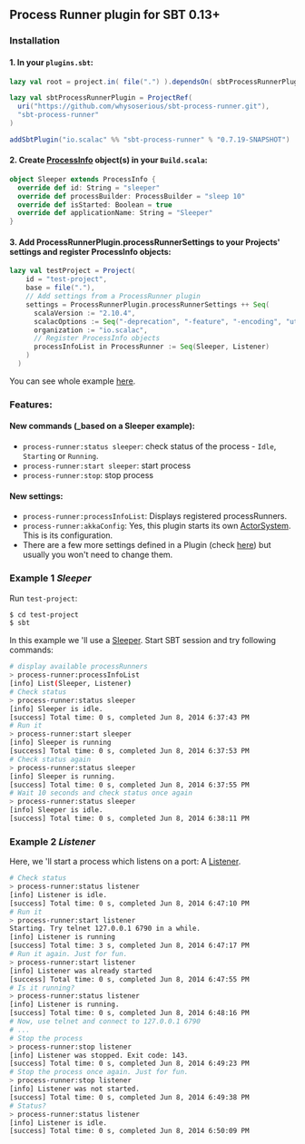 ## Process Runner plugin for SBT 0.13+

### Installation

#### 1. In your `plugins.sbt`:


```scala
lazy val root = project.in( file(".") ).dependsOn( sbtProcessRunnerPlugin )

lazy val sbtProcessRunnerPlugin = ProjectRef(
  uri("https://github.com/whysoserious/sbt-process-runner.git"),
  "sbt-process-runner"
)

addSbtPlugin("io.scalac" %% "sbt-process-runner" % "0.7.19-SNAPSHOT")
```


#### 2. Create [ProcessInfo](https://github.com/whysoserious/sbt-process-runner/blob/master/process-runner/src/main/scala/jz/io.scalac.processrunner/ProcessInfo.scala#L7-L31) object(s) in your `Build.scala`:

```scala
object Sleeper extends ProcessInfo {
  override def id: String = "sleeper"
  override def processBuilder: ProcessBuilder = "sleep 10"
  override def isStarted: Boolean = true
  override def applicationName: String = "Sleeper"
}
```

#### 3. Add ProcessRunnerPlugin.processRunnerSettings to your Projects' settings and register ProcessInfo objects:

```scala
lazy val testProject = Project(
    id = "test-project",
    base = file("."),
    // Add settings from a ProcessRunner plugin
    settings = ProcessRunnerPlugin.processRunnerSettings ++ Seq(
      scalaVersion := "2.10.4",
      scalacOptions := Seq("-deprecation", "-feature", "-encoding", "utf8", "-language:postfixOps"),
      organization := "io.scalac",
      // Register ProcessInfo objects
      processInfoList in ProcessRunner := Seq(Sleeper, Listener)
    )
  )
```

You can see whole example [here](https://github.com/whysoserious/sbt-process-runner/blob/master/test-project%2Fproject%2FBuild.scala).

### Features:

#### New commands (_based on a Sleeper example):

* `process-runner:status sleeper`: check status of the process - `Idle`, `Starting` or `Running`.
* `process-runner:start sleeper`: start process
* `process-runner:stop`: stop process

#### New settings:
* `process-runner:processInfoList`: Displays registered processRunners.
* `process-runner:akkaConfig`: Yes, this plugin starts its own [ActorSystem](http://doc.akka.io/docs/akka/2.3.3/general/actor-systems.html). This is its configuration.
* There are a few more settings defined in a Plugin (check [here](https://github.com/whysoserious/sbt-process-runner/blob/master/sbt-process-runner%2Fsrc%2Fmain%2Fscala%2FProcessRunnerPlugin.scala#L28-L37)) but usually you won't need to change them.

### Example 1 _Sleeper_
Run `test-project`:
```bash
$ cd test-project
$ sbt
```

In this example we 'll use a [Sleeper](https://github.com/whysoserious/sbt-process-runner/blob/master/test-project/project/Build.scala#L23-L28). Start SBT session and try following commands:

```bash
# display available processRunners
> process-runner:processInfoList
[info] List(Sleeper, Listener)
# Check status
> process-runner:status sleeper
[info] Sleeper is idle.
[success] Total time: 0 s, completed Jun 8, 2014 6:37:43 PM
# Run it
> process-runner:start sleeper
[info] Sleeper is running
[success] Total time: 0 s, completed Jun 8, 2014 6:37:53 PM
# Check status again
> process-runner:status sleeper
[info] Sleeper is running.
[success] Total time: 0 s, completed Jun 8, 2014 6:37:55 PM
# Wait 10 seconds and check status once again
> process-runner:status sleeper
[info] Sleeper is idle.
[success] Total time: 0 s, completed Jun 8, 2014 6:38:11 PM
```

### Example 2 _Listener_

Here, we 'll start a process which listens on a port: A [Listener](https://github.com/whysoserious/sbt-process-runner/blob/master/test-project/project/Build.scala#L35-L59).

```bash
# Check status
> process-runner:status listener
[info] Listener is idle.
[success] Total time: 0 s, completed Jun 8, 2014 6:47:10 PM
# Run it
> process-runner:start listener
Starting. Try telnet 127.0.0.1 6790 in a while.
[info] Listener is running
[success] Total time: 3 s, completed Jun 8, 2014 6:47:17 PM
# Run it again. Just for fun.
> process-runner:start listener
[info] Listener was already started
[success] Total time: 0 s, completed Jun 8, 2014 6:47:55 PM
# Is it running?
> process-runner:status listener
[info] Listener is running.
[success] Total time: 0 s, completed Jun 8, 2014 6:48:16 PM
# Now, use telnet and connect to 127.0.0.1 6790
# ...
# Stop the process
> process-runner:stop listener
[info] Listener was stopped. Exit code: 143.
[success] Total time: 0 s, completed Jun 8, 2014 6:49:23 PM
# Stop the process once again. Just for fun.
> process-runner:stop listener
[info] Listener was not started.
[success] Total time: 0 s, completed Jun 8, 2014 6:49:38 PM
# Status?
> process-runner:status listener
[info] Listener is idle.
[success] Total time: 0 s, completed Jun 8, 2014 6:50:09 PM
```
